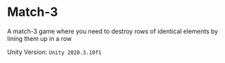 # Match-3

A match-3 game where you need to destroy rows of identical elements by lining them up in a row

Unity Version: `Unity 2020.3.10f1`
